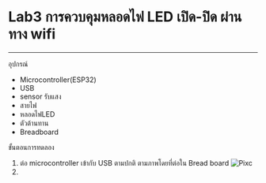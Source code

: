 # Lab3 การควบคุมหลอดไฟ LED เปิด-ปิด ผ่านทาง wifi
____
อุปกรณ์
* Microcontroller(ESP32)
* USB
* sensor รับแสง
* สายไฟ
* หลอดไฟLED 
* ตัวต้านทาน
* Breadboard

ขั้นตอนการทดลอง
1. ต่อ microcontroller เข้ากับ USB ตามปกติ ตามภาพโดยที่ต่อใน Bread board
![Pixc](https://user-images.githubusercontent.com/63835330/79555599-10185280-80ca-11ea-95d0-9b247a77c3aa.jpg)
2. 

